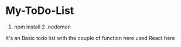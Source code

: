# My-ToDo-List

1. npm install 
2 .nodemon

It's an Basic todo list with the couple of function here  used React here
